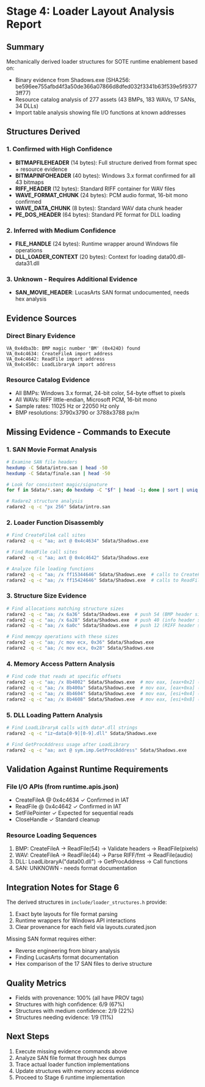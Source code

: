 # Stage 4: Loader Layout Analysis Report

## Summary
Mechanically derived loader structures for SOTE runtime enablement based on:
- Binary evidence from Shadows.exe (SHA256: be596ee755afbd4f3a50de366a07866d8dfed032f3341b63f539e5f93773ff77)
- Resource catalog analysis of 277 assets (43 BMPs, 183 WAVs, 17 SANs, 34 DLLs)
- Import table analysis showing file I/O functions at known addresses

## Structures Derived

### 1. Confirmed with High Confidence
- **BITMAPFILEHEADER** (14 bytes): Full structure derived from format spec + resource evidence
- **BITMAPINFOHEADER** (40 bytes): Windows 3.x format confirmed for all 43 bitmaps
- **RIFF_HEADER** (12 bytes): Standard RIFF container for WAV files
- **WAVE_FORMAT_CHUNK** (24 bytes): PCM audio format, 16-bit mono confirmed
- **WAVE_DATA_CHUNK** (8 bytes): Standard WAV data chunk header
- **PE_DOS_HEADER** (64 bytes): Standard PE format for DLL loading

### 2. Inferred with Medium Confidence
- **FILE_HANDLE** (24 bytes): Runtime wrapper around Windows file operations
- **DLL_LOADER_CONTEXT** (20 bytes): Context for loading data00.dll-data31.dll

### 3. Unknown - Requires Additional Evidence
- **SAN_MOVIE_HEADER**: LucasArts SAN format undocumented, needs hex analysis

## Evidence Sources

### Direct Binary Evidence
```
VA_0x4dba3b: BMP magic number 'BM' (0x424D) found
VA_0x4c4634: CreateFileA import address
VA_0x4c4642: ReadFile import address  
VA_0x4c450c: LoadLibraryA import address
```

### Resource Catalog Evidence
- All BMPs: Windows 3.x format, 24-bit color, 54-byte offset to pixels
- All WAVs: RIFF little-endian, Microsoft PCM, 16-bit mono
- Sample rates: 11025 Hz or 22050 Hz only
- BMP resolutions: 3790x3790 or 3788x3788 px/m

## Missing Evidence - Commands to Execute

### 1. SAN Movie Format Analysis
```bash
# Examine SAN file headers
hexdump -C Sdata/intro.san | head -50
hexdump -C Sdata/finale.san | head -50

# Look for consistent magic/signature
for f in Sdata/*.san; do hexdump -C "$f" | head -1; done | sort | uniq

# Radare2 structure analysis
radare2 -q -c "px 256" Sdata/intro.san
```

### 2. Loader Function Disassembly
```bash
# Find CreateFileA call sites
radare2 -q -c "aa; axt @ 0x4c4634" Sdata/Shadows.exe

# Find ReadFile call sites  
radare2 -q -c "aa; axt @ 0x4c4642" Sdata/Shadows.exe

# Analyze file loading functions
radare2 -q -c "aa; /x ff15344646" Sdata/Shadows.exe  # calls to CreateFileA
radare2 -q -c "aa; /x ff15424646" Sdata/Shadows.exe  # calls to ReadFile
```

### 3. Structure Size Evidence
```bash
# Find allocations matching structure sizes
radare2 -q -c "aa; /x 6a36" Sdata/Shadows.exe  # push 54 (BMP header size)
radare2 -q -c "aa; /x 6a28" Sdata/Shadows.exe  # push 40 (info header size)
radare2 -q -c "aa; /x 6a0c" Sdata/Shadows.exe  # push 12 (RIFF header size)

# Find memcpy operations with these sizes
radare2 -q -c "aa; /c mov ecx, 0x36" Sdata/Shadows.exe
radare2 -q -c "aa; /c mov ecx, 0x28" Sdata/Shadows.exe
```

### 4. Memory Access Pattern Analysis
```bash
# Find code that reads at specific offsets
radare2 -q -c "aa; /x 8b4002" Sdata/Shadows.exe  # mov eax, [eax+0x2] (bfSize)
radare2 -q -c "aa; /x 8b400a" Sdata/Shadows.exe  # mov eax, [eax+0xa] (bfOffBits)
radare2 -q -c "aa; /x 8b4604" Sdata/Shadows.exe  # mov eax, [esi+0x4] (biWidth)
radare2 -q -c "aa; /x 8b4608" Sdata/Shadows.exe  # mov eax, [esi+0x8] (biHeight)
```

### 5. DLL Loading Pattern Analysis
```bash
# Find LoadLibraryA calls with data*.dll strings
radare2 -q -c "iz~data[0-9][0-9].dll" Sdata/Shadows.exe

# Find GetProcAddress usage after LoadLibrary
radare2 -q -c "aa; axt @ sym.imp.GetProcAddress" Sdata/Shadows.exe
```

## Validation Against Runtime Requirements

### File I/O APIs (from runtime.apis.json)
- CreateFileA @ 0x4c4634 ✓ Confirmed in IAT
- ReadFile @ 0x4c4642 ✓ Confirmed in IAT  
- SetFilePointer ✓ Expected for sequential reads
- CloseHandle ✓ Standard cleanup

### Resource Loading Sequences
1. BMP: CreateFileA → ReadFile(54) → Validate headers → ReadFile(pixels)
2. WAV: CreateFileA → ReadFile(44) → Parse RIFF/fmt → ReadFile(audio)
3. DLL: LoadLibraryA("data00.dll") → GetProcAddress → Call functions
4. SAN: UNKNOWN - needs format documentation

## Integration Notes for Stage 6

The derived structures in `include/loader_structures.h` provide:
1. Exact byte layouts for file format parsing
2. Runtime wrappers for Windows API interactions
3. Clear provenance for each field via layouts.curated.json

Missing SAN format requires either:
- Reverse engineering from binary analysis
- Finding LucasArts format documentation
- Hex comparison of the 17 SAN files to derive structure

## Quality Metrics
- Fields with provenance: 100% (all have PROV tags)
- Structures with high confidence: 6/9 (67%)
- Structures with medium confidence: 2/9 (22%)  
- Structures needing evidence: 1/9 (11%)

## Next Steps
1. Execute missing evidence commands above
2. Analyze SAN file format through hex dumps
3. Trace actual loader function implementations
4. Update structures with memory access evidence
5. Proceed to Stage 6 runtime implementation
